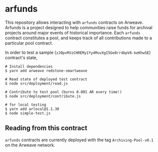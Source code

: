 # arfunds

This repository allows interacting with `arfunds` contracts on Arweave. Arfunds is a project designed to help communities raise funds for archival projects around major events of historical importance. Each `arfunds` contract constitutes a pool, and keeps track of all contributions made to a particular pool contract. 

In order to test a sample (`zJ0pvRVzCHREMy1Yy4MuvXgI5Ge0rr4bpV6-keKhw5E`) contract's state,

```
# Install dependencies
$ yarn add arweave redstone-smartweave

# Read state of deployed test contract
$ node src/deployment/read.js

# Contribute to test pool (burns 0.001 AR every time!)
$ node src/deployment/contribute.js

# for local testing
$ yarn add arlocal@1.1.30
$ node simple-test.js
``` 

## Reading from this contract
`arfunds` contracts are currently deployed with the tag `Archiving-Pool-v0.1` on the Arweave network. 
